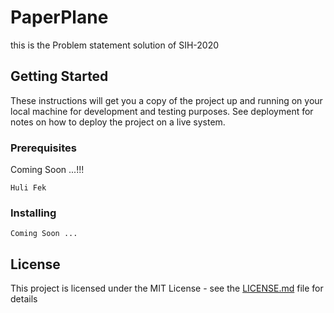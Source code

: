 
# PaperPlane

this is the Problem statement solution of SIH-2020

## Getting Started

These instructions will get you a copy of the project up and running on your local machine for development and testing purposes. See deployment for notes on how to deploy the project on a live system.

### Prerequisites

Coming Soon ...!!!
```
Huli Fek
```

### Installing
```
Coming Soon ...
```


## License

This project is licensed under the MIT License - see the [LICENSE.md](LICENSE.md) file for details

